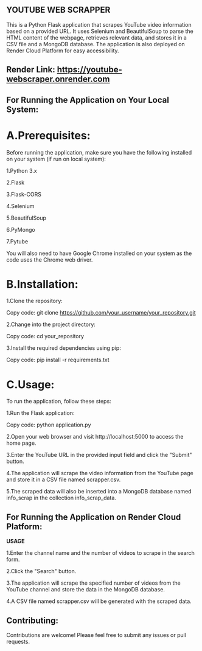 
## YOUTUBE WEB SCRAPPER

This is a Python Flask application that scrapes YouTube video information based on a provided URL. It uses Selenium and BeautifulSoup to parse the HTML content of the webpage, retrieves relevant data, and stores it in a CSV file and a MongoDB database. The application is also deployed on Render Cloud Platform for easy accessibility.

## Render Link: https://youtube-webscraper.onrender.com

## For Running the Application on Your Local System:

# A.Prerequisites: 

Before running the application, make sure you have the following installed on your system (if run on local system):

1.Python 3.x

2.Flask

3.Flask-CORS

4.Selenium

5.BeautifulSoup

6.PyMongo

7.Pytube

You will also need to have Google Chrome installed on your system as the code uses the Chrome web driver.

# B.Installation:

1.Clone the repository:

Copy code: git clone https://github.com/your_username/your_repository.git

2.Change into the project directory:

Copy code: cd your_repository

3.Install the required dependencies using pip:

Copy code: pip install -r requirements.txt

# C.Usage:

To run the application, follow these steps:

1.Run the Flask application:

Copy code: python application.py

2.Open your web browser and visit http://localhost:5000 to access the home page.

3.Enter the YouTube URL in the provided input field and click the "Submit" button.

4.The application will scrape the video information from the YouTube page and store it in a CSV file named scrapper.csv.

5.The scraped data will also be inserted into a MongoDB database named info_scrap in the collection info_scrap_data.

## For Running the Application on Render Cloud Platform:

**USAGE**

1.Enter the channel name and the number of videos to scrape in the search form.

2.Click the "Search" button.

3.The application will scrape the specified number of videos from the YouTube channel and store the data in the MongoDB database.

4.A CSV file named scrapper.csv will be generated with the scraped data.

## Contributing:

Contributions are welcome! Please feel free to submit any issues or pull requests.
